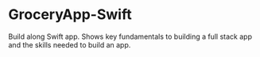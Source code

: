 # GroceryApp-Swift

Build along Swift app. Shows key fundamentals to building a full stack app and the skills needed to build an app.
